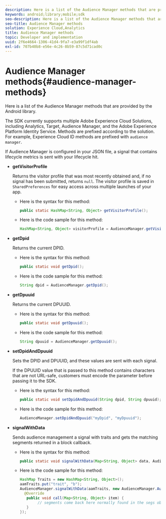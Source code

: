 ```yaml
---
description: Here is a list of the Audience Manager methods that are provided by the Android library.
keywords: android;library;mobile;sdk
seo-description: Here is a list of the Audience Manager methods that are provided by the Android library.
seo-title: Audience Manager methods
solution: Experience Cloud,Analytics
title: Audience Manager methods
topic: Developer and implementation
uuid: 2f6e4664-1306-41d4-9fa7-e3a99f1df4ab
exl-id: 707b40b8-e56e-4c26-8b59-87c5d71cad0c
---
```

# Audience Manager methods{#audience-manager-methods}

Here is a list of the Audience Manager methods that are provided by the Android library.

The SDK currently supports multiple Adobe Experience Cloud Solutions, including Analytics, Target, Audience Manager, and the Adobe Experience Platform Identity Service. Methods are prefixed according to the solution. For example, Experience Cloud ID methods are prefixed with `audience manager`.

If Audience Manager is configured in your JSON file, a signal that contains lifecycle metrics is sent with your lifecycle hit. 

* **getVisitorProfile**

  Returns the visitor profile that was most recently obtained and, if no signal has been submitted, returns `null`. The visitor profile is saved in `SharedPreferences` for easy access across multiple launches of your app.

  * Here is the syntax for this method:

    ```java
    public static HashMap<String, Object> getVisitorProfile(); 
    ```

  * Here is the code sample for this method:

    ```java
    HashMap<String, Object> visitorProfile = AudienceManager.getVisitorProfile(); 
    ```

* **getDpid**

  Returns the current DPID. 

  * Here is the syntax for this method:

    ```java
    public static void getDpid(); 
    ```

  * Here is the code sample for this method:

    ```java
    String dpid = AudienceManager.getDpid(); 
    ```

* **getDpuuid**
 
  Returns the current DPUUID. 

  * Here is the syntax for this method:

    ```java
    public static void getDpuuid(); 
    ``` 

  * Here is the code sample for this method:

     ```java
     String dpuuid = AudienceManager.getDpuuid(); 
     ```

* **setDpidAndDpuuid**
  
  Sets the DPID and DPUUID, and these values are sent with each signal. 

  If the DPUUID value that is passed to this method contains characters that are not URL-safe, customers must encode the parameter before passing it to the SDK. 

  * Here is the syntax for this method:

    ```java
    public static void setDpidAndDpuuid(String dpid, String dpuuid); 
    ```

  * Here is the code sample for this method:

    ```java
    AudienceManager.setDpidAndDpuuid("myDpid", "myDpuuid"); 
    ```

* **signalWithData**

  Sends audience management a signal with traits and gets the matching segments returned in a block callback. 

  * Here is the syntax for this method:

    ```java
    public static void signalWithData(Map<String, Object> data, AudienceManagerCallback<Map<String, Object>> callback);
    ```

  * Here is the code sample for this method:

    ```java
    HashMap Traits = new HashMap<String, Object>();
    aamTraits.put("trait", "b");
    AudienceManager.signalWithData(aamTraits, new AudienceManager.AudienceManagerCallback<Map<String, Object>> () {
      @Override
       public void call(Map<String, Object> item) { 
            // segments come back here normally found in the segs object of your json 
       }
    });
    ```
